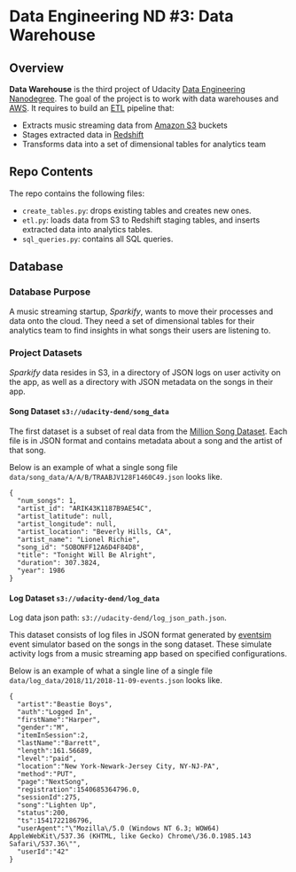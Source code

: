 # Data Engineering ND #3: Data Warehouse
## Overview
**Data Warehouse** is the third project of Udacity [Data Engineering Nanodegree](https://d20vrrgs8k4bvw.cloudfront.net/documents/en-US/Data+Engineering+Nanodegree+Program+Syllabus.pdf). The goal of the project is to work with data warehouses and [AWS](https://aws.amazon.com/). It requires to build an [ETL](https://en.wikipedia.org/wiki/Extract,_transform,_load) pipeline that:
* Extracts music streaming data from [Amazon S3](https://aws.amazon.com/s3/) buckets
* Stages extracted data in [Redshift](https://aws.amazon.com/redshift/)
* Transforms data into a set of dimensional tables for analytics team
## Repo Contents
The repo contains the following files:
* ```create_tables.py```: drops existing tables and creates new ones.
* ```etl.py```: loads data from S3 to Redshift staging tables, and inserts extracted data into analytics tables.
* ```sql_queries.py```: contains all SQL queries.
## Database
### Database Purpose
A music streaming startup, *Sparkify*, wants to move their processes and data onto the cloud. They need a set of dimensional tables for their analytics team to find insights in what songs their users are listening to. 
### Project Datasets
*Sparkify* data resides in S3, in a directory of JSON logs on user activity on the app, as well as a directory with JSON metadata on the songs in their app.
#### Song Dataset ```s3://udacity-dend/song_data```
The first dataset is a subset of real data from the [Million Song Dataset](http://millionsongdataset.com/). Each file is in JSON format and contains metadata about a song and the artist of that song. 

Below is an example of what a single song file ```data/song_data/A/A/B/TRAABJV128F1460C49.json``` looks like.
```
{
  "num_songs": 1, 
  "artist_id": "ARIK43K1187B9AE54C", 
  "artist_latitude": null, 
  "artist_longitude": null, 
  "artist_location": "Beverly Hills, CA", 
  "artist_name": "Lionel Richie", 
  "song_id": "SOBONFF12A6D4F84D8", 
  "title": "Tonight Will Be Alright", 
  "duration": 307.3824, 
  "year": 1986
}
```
#### Log Dataset ```s3://udacity-dend/log_data```
Log data json path: ```s3://udacity-dend/log_json_path.json```.

This dataset consists of log files in JSON format generated by [eventsim](https://github.com/Interana/eventsim) event simulator based on the songs in the song dataset. These simulate activity logs from a music streaming app based on specified configurations.

Below is an example of what a single line of a single file ```data/log_data/2018/11/2018-11-09-events.json``` looks like.
```
{
  "artist":"Beastie Boys",
  "auth":"Logged In",
  "firstName":"Harper",
  "gender":"M",
  "itemInSession":2,
  "lastName":"Barrett",
  "length":161.56689,
  "level":"paid",
  "location":"New York-Newark-Jersey City, NY-NJ-PA",
  "method":"PUT",
  "page":"NextSong",
  "registration":1540685364796.0,
  "sessionId":275,
  "song":"Lighten Up",
  "status":200,
  "ts":1541722186796,
  "userAgent":"\"Mozilla\/5.0 (Windows NT 6.3; WOW64) AppleWebKit\/537.36 (KHTML, like Gecko) Chrome\/36.0.1985.143 Safari\/537.36\"",
  "userId":"42"
}
```
